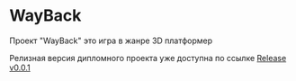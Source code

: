 # WayBack
Проект "WayBack" это игра в жанре 3D платформер

Релизная версия дипломного проекта уже доступна по ссылке [Release v0.0.1](https://github.com/Hveyn/3DPlatformer-WayBack/releases/tag/v0.0.1)
